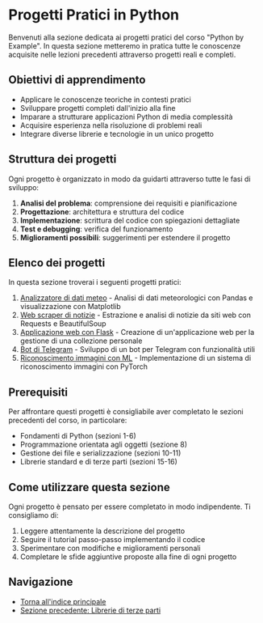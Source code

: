 # Progetti Pratici in Python

Benvenuti alla sezione dedicata ai progetti pratici del corso "Python by Example". In questa sezione metteremo in pratica tutte le conoscenze acquisite nelle lezioni precedenti attraverso progetti reali e completi.

## Obiettivi di apprendimento

- Applicare le conoscenze teoriche in contesti pratici
- Sviluppare progetti completi dall'inizio alla fine
- Imparare a strutturare applicazioni Python di media complessità
- Acquisire esperienza nella risoluzione di problemi reali
- Integrare diverse librerie e tecnologie in un unico progetto

## Struttura dei progetti

Ogni progetto è organizzato in modo da guidarti attraverso tutte le fasi di sviluppo:

1. **Analisi del problema**: comprensione dei requisiti e pianificazione
2. **Progettazione**: architettura e struttura del codice
3. **Implementazione**: scrittura del codice con spiegazioni dettagliate
4. **Test e debugging**: verifica del funzionamento
5. **Miglioramenti possibili**: suggerimenti per estendere il progetto

## Elenco dei progetti

In questa sezione troverai i seguenti progetti pratici:

1. [Analizzatore di dati meteo](teoria/01-analizzatore-dati-meteo.md) - Analisi di dati meteorologici con Pandas e visualizzazione con Matplotlib
2. [Web scraper di notizie](teoria/02-web-scraper-notizie.md) - Estrazione e analisi di notizie da siti web con Requests e BeautifulSoup
3. [Applicazione web con Flask](teoria/03-applicazione-web-flask.md) - Creazione di un'applicazione web per la gestione di una collezione personale
4. [Bot di Telegram](teoria/04-bot-telegram.md) - Sviluppo di un bot per Telegram con funzionalità utili
5. [Riconoscimento immagini con ML](teoria/05-riconoscimento-immagini.md) - Implementazione di un sistema di riconoscimento immagini con PyTorch

## Prerequisiti

Per affrontare questi progetti è consigliabile aver completato le sezioni precedenti del corso, in particolare:

- Fondamenti di Python (sezioni 1-6)
- Programmazione orientata agli oggetti (sezione 8)
- Gestione dei file e serializzazione (sezioni 10-11)
- Librerie standard e di terze parti (sezioni 15-16)

## Come utilizzare questa sezione

Ogni progetto è pensato per essere completato in modo indipendente. Ti consigliamo di:

1. Leggere attentamente la descrizione del progetto
2. Seguire il tutorial passo-passo implementando il codice
3. Sperimentare con modifiche e miglioramenti personali
4. Completare le sfide aggiuntive proposte alla fine di ogni progetto

## Navigazione

- [Torna all'indice principale](../README.md)
- [Sezione precedente: Librerie di terze parti](../16-Librerie_Terze_Parti/README.md)